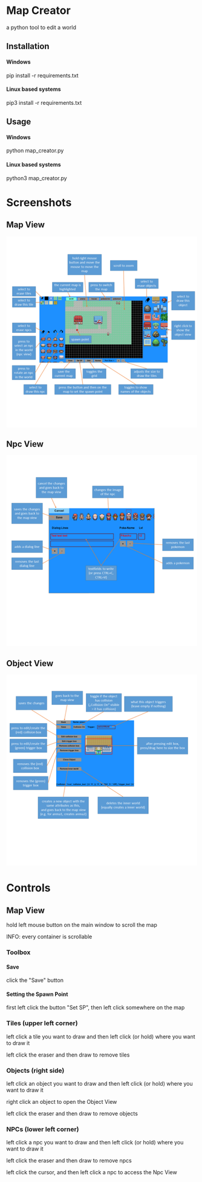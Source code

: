 # Map Creator

a python tool to edit a world

## Installation

#### Windows

pip install -r requirements.txt

#### Linux based systems

pip3 install -r requirements.txt

## Usage

#### Windows

python map_creator.py

#### Linux based systems

python3 map_creator.py

# Screenshots

## Map View

![map-view](screenshots/map_view.png (Map View))

## Npc View

![npc-view](screenshots/npc_view.png (Npc View))

## Object View

![object-view](screenshots/object_view.png (Object View))

# Controls

## Map View

hold left mouse button on the main window to scroll the map

INFO: every container is scrollable

### Toolbox

#### Save

click the "Save" button

#### Setting the Spawn Point

first left click the button "Set SP", then left click somewhere on the map

### Tiles (upper left corner)

left click a tile you want to draw and then left click (or hold) where you want to draw it

left click the eraser and then draw to remove tiles

### Objects (right side)

left click an object you want to draw and then left click (or hold) where you want to draw it

right click an object to open the Object View

left click the eraser and then draw to remove objects

### NPCs (lower left corner)

left click a npc you want to draw and then left click (or hold) where you want to draw it

left click the eraser and then draw to remove npcs

left click the cursor, and then left click a npc to access the Npc View

